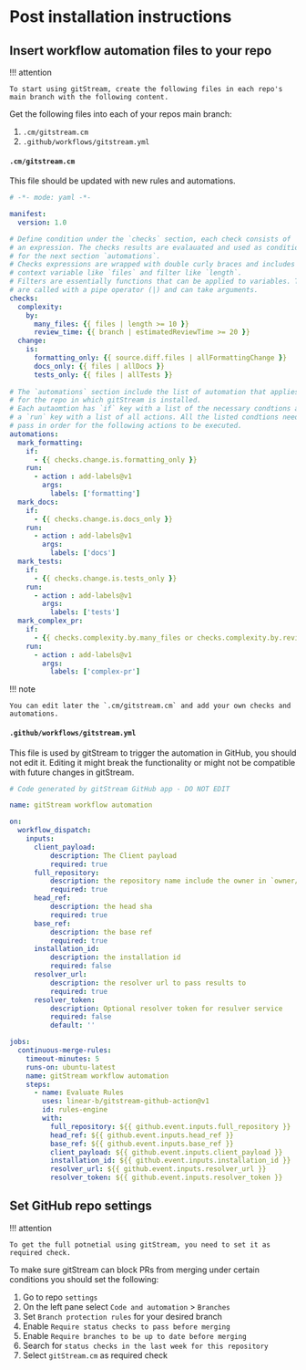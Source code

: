 # Post installation instructions

## Insert workflow automation files to your repo

!!! attention

    To start using gitStream, create the following files in each repo's main branch with the following content.

Get the following files into each of your repos main branch:

1. `.cm/gitstream.cm` 
2. `.github/workflows/gitstream.yml`

#### `.cm/gitstream.cm`
This file should be updated with new rules and automations. 

```yaml title=".cm/gitstream.cm"
# -*- mode: yaml -*-

manifest:
  version: 1.0

# Define condition under the `checks` section, each check consists of
# an expression. The checks results are evalauated and used as conditions 
# for the next section `automations`. 
# Checks expressions are wrapped with double curly braces and includes a
# context variable like `files` and filter like `length`.
# Filters are essentially functions that can be applied to variables. They 
# are called with a pipe operator (|) and can take arguments.
checks:
  complexity:
    by:
      many_files: {{ files | length >= 10 }}
      review_time: {{ branch | estimatedReviewTime >= 20 }}
  change:
    is:
      formatting_only: {{ source.diff.files | allFormattingChange }}
      docs_only: {{ files | allDocs }}
      tests_only: {{ files | allTests }}
  
# The `automations` section include the list of automation that applies 
# for the repo in which gitStream is installed. 
# Each autaomtion has `if` key with a list of the necessary condtions and
# a `run` key with a list of all actions. All the listed condtions need to  
# pass in order for the following actions to be executed.
automations:
  mark_formatting:
    if:
      - {{ checks.change.is.formatting_only }}
    run: 
      - action : add-labels@v1
        args:
          labels: ['formatting']
  mark_docs:
    if:
      - {{ checks.change.is.docs_only }}
    run: 
      - action : add-labels@v1
        args:
          labels: ['docs']
  mark_tests:
    if:
      - {{ checks.change.is.tests_only }}
    run: 
      - action : add-labels@v1
        args:
          labels: ['tests']          
  mark_complex_pr:
    if:
      - {{ checks.complexity.by.many_files or checks.complexity.by.review_time }}
    run:
      - action : add-labels@v1
        args:
          labels: ['complex-pr']
```

!!! note

    You can edit later the `.cm/gitstream.cm` and add your own checks and automations.

#### `.github/workflows/gitstream.yml`

This file is used by gitStream to trigger the automation in GitHub, you should not edit it. Editing 
it might break the functionality or might not be compatible with future changes in gitStream. 

```yaml title=".github/workflows/gitstream.yml"
# Code generated by gitStream GitHub app - DO NOT EDIT

name: gitStream workflow automation

on:
  workflow_dispatch:
    inputs:
      client_payload:
          description: The Client payload
          required: true
      full_repository:
          description: the repository name include the owner in `owner/repo_name` format
          required: true
      head_ref:
          description: the head sha
          required: true
      base_ref:
          description: the base ref 
          required: true
      installation_id:
          description: the installation id
          required: false
      resolver_url:
          description: the resolver url to pass results to
          required: true
      resolver_token:
          description: Optional resolver token for resulver service
          required: false
          default: ''

jobs:
  continuous-merge-rules:
    timeout-minutes: 5
    runs-on: ubuntu-latest
    name: gitStream workflow automation
    steps:
      - name: Evaluate Rules
        uses: linear-b/gitstream-github-action@v1
        id: rules-engine
        with:
          full_repository: ${{ github.event.inputs.full_repository }}
          head_ref: ${{ github.event.inputs.head_ref }}
          base_ref: ${{ github.event.inputs.base_ref }}
          client_payload: ${{ github.event.inputs.client_payload }}
          installation_id: ${{ github.event.inputs.installation_id }}
          resolver_url: ${{ github.event.inputs.resolver_url }}
          resolver_token: ${{ github.event.inputs.resolver_token }}
```

## Set GitHub repo settings

!!! attention

    To get the full potnetial using gitStream, you need to set it as required check.

To make sure gitStream can block PRs from merging under certain conditions you should set the following:

1. Go to repo `settings`
2. On the left pane select `Code and automation` > `Branches` 
3. Set `Branch protection rules` for your desired branch 
4. Enable `Require status checks to pass before merging`
5. Enable `Require branches to be up to date before merging`
6. Search for `status checks in the last week for this repository`
7. Select `gitStream.cm` as required check
